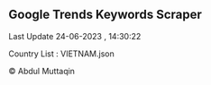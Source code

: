 

## Google Trends Keywords Scraper 
 
Last Update 24-06-2023 , 14:30:22

Country List :
VIETNAM.json



© Abdul Muttaqin 
